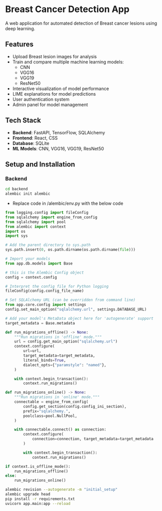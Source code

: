 # Breast Cancer Detection App

A web application for automated detection of Breast cancer lesions using deep learning.

## Features

- Upload Breast lesion images for analysis
- Train and compare multiple machine learning models:
  - CNN
  - VGG16
  - VGG19
  - ResNet50
- Interactive visualization of model performance
- LIME explanations for model predictions
- User authentication system
- Admin panel for model management

## Tech Stack

- **Backend**: FastAPI, TensorFlow, SQLAlchemy
- **Frontend**: React, CSS
- **Database**: SQLite
- **ML Models**: CNN, VGG16, VGG19, ResNet50

## Setup and Installation

### Backend

```bash
cd backend
alembic init alembic

```
- Replace code in /alembic/env.py with the below code

```python
from logging.config import fileConfig
from sqlalchemy import engine_from_config
from sqlalchemy import pool
from alembic import context
import os
import sys

# Add the parent directory to sys.path
sys.path.insert(0, os.path.dirname(os.path.dirname(file)))

# Import your models
from app.db.models import Base

# this is the Alembic Config object
config = context.config

# Interpret the config file for Python logging
fileConfig(config.config_file_name)

# Set SQLAlchemy URL (can be overridden from command line)
from app.core.config import settings
config.set_main_option("sqlalchemy.url", settings.DATABASE_URL)

# Add your model's MetaData object here for 'autogenerate' support
target_metadata = Base.metadata

def run_migrations_offline() -> None:
    """Run migrations in 'offline' mode."""
    url = config.get_main_option("sqlalchemy.url")
    context.configure(
        url=url,
        target_metadata=target_metadata,
        literal_binds=True,
        dialect_opts={"paramstyle": "named"},
    )

    with context.begin_transaction():
        context.run_migrations()

def run_migrations_online() -> None:
    """Run migrations in 'online' mode."""
    connectable = engine_from_config(
        config.get_section(config.config_ini_section),
        prefix="sqlalchemy.",
        poolclass=pool.NullPool,
    )

    with connectable.connect() as connection:
        context.configure(
            connection=connection, target_metadata=target_metadata
        )

        with context.begin_transaction():
            context.run_migrations()

if context.is_offline_mode():
    run_migrations_offline()
else:
    run_migrations_online()
```

```bash
alembic revision --autogenerate -m "initial_setup"
alembic upgrade head
pip install -r requirements.txt
uvicorn app.main:app --reload
```

